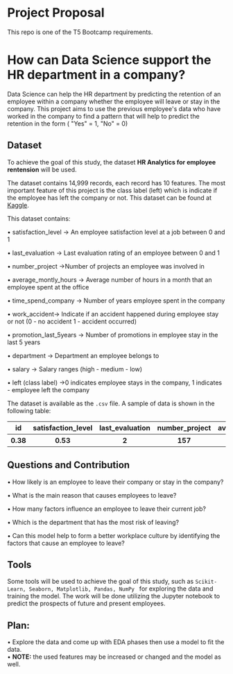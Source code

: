 # Project Proposal 

This repo is one of the T5 Bootcamp requirements. 


# How can Data Science support the HR department in a company?

Data Science can help the HR department by predicting the retention of an employee within a company whether the employee will leave or stay in the company. 
This project aims to use the previous employee's data who have worked in the company to find a pattern that will help to predict the retention in the form ( "Yes" = 1, "No" = 0)


## Dataset

To achieve the goal of this study, the dataset **HR Analytics for employee rentension** will be used. 

The dataset contains 14,999 records, each record has 10 features. The most important feature of this project is the class label (left) which is indicate if the employee has left the company or not.
This dataset can be found at [Kaggle](https://www.kaggle.com/pankeshpatel/hrcommasep).

This dataset contains: 

•	satisfaction_level -> An employee satisfaction level at a job between 0 and 1

•	last_evaluation -> Last evaluation rating of an employee between 0 and 1

•	number_project ->Number of projects an employee was involved in

•	average_montly_hours -> Average number of hours in a month that an employee spent at the office

•	time_spend_company -> Number of years employee spent in the company 

•	work_accident-> Indicate if an accident happened during employee stay or not (0 - no accident  1 - accident occurred)

•	promotion_last_5years -> Number of promotions in employee stay in the last 5 years 

•	department -> Department an employee belongs to

•	salary -> Salary ranges (high - medium - low)

•	left (class label) ->0 indicates employee stays in the company, 1 indicates - employee left the company


The dataset is available as the ```.csv``` file. A sample of data is shown in the following table:
<table width="100%">
 <tr>
  <th>id</th><th>satisfaction_level</th><th>last_evaluation</th><th>number_project</th><th>average_montly_hours</th><th>time_spend_company</th><th>work_accident</th><th>promotion_last_5years</th><th>department</th><th>salary</th><th>left</th>
 </tr>
 <tr>
  <th>0.38</th><th>0.53</th><th>2</th><th>157</th><th>3</th><th>0</th><th>0</th><th>sales</th><th>low</th><th>1</th>
 </tr>
</table>


## Questions and Contribution

•	How likely is an employee to leave their company or stay in the company?

•	What is the main reason that causes employees to leave? 

•	How many factors influence an employee to leave their current job? 

•	Which is the department that has the most risk of leaving?

•	Can this model help to form a better workplace culture by identifying the factors that cause an employee to leave? 


## Tools

Some tools will be used to achieve the goal of this study, such as  ```Scikit-Learn, Seaborn, Matplotlib, Pandas, NumPy ``` for exploring the data and training the model. 
The work will be done utilizing the Jupyter notebook to predict the prospects of future and present employees.


## **Plan**: 
• Explore the data and come up with EDA phases then use a model to fit the data.  
• **NOTE:** the used features may be increased or changed and the model as well. 
